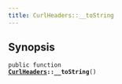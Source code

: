 ```yaml
---
title: CurlHeaders::__toString
---
```


## Synopsis

<code>public function <b><a href="CurlHeaders">CurlHeaders</a>::__toString</b>()</code>

